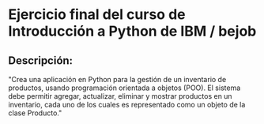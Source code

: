 # Ejercicio final del curso de Introducción a Python de IBM / bejob

## Descripción: 
"Crea una aplicación en Python para la gestión de un inventario de productos, usando programación orientada a objetos (POO). El sistema debe permitir agregar, actualizar, eliminar y mostrar productos en un inventario, cada uno de los cuales es representado como un objeto de la clase Producto."